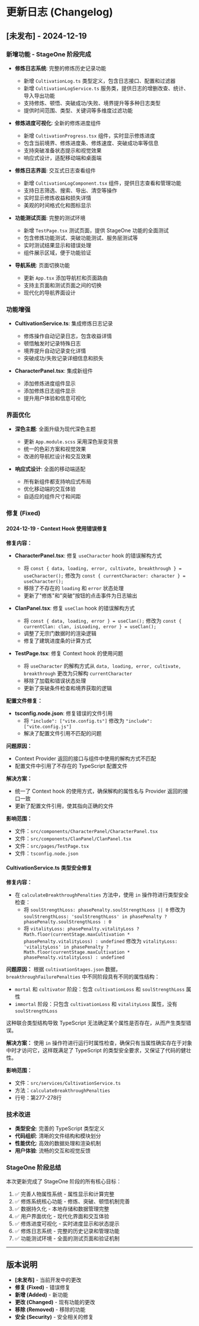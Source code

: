 # 更新日志 (Changelog)

## [未发布] - 2024-12-19

### 新增功能 - StageOne 阶段完成
- **修炼日志系统**: 完整的修炼历史记录功能
  - 新增 `CultivationLog.ts` 类型定义，包含日志接口、配置和过滤器
  - 新增 `CultivationLogService.ts` 服务类，提供日志的增删改查、统计、导入导出功能
  - 支持修炼、顿悟、突破成功/失败、境界提升等多种日志类型
  - 提供时间范围、类型、关键词等多维度过滤功能

- **修炼进度可视化**: 全新的修炼进度组件
  - 新增 `CultivationProgress.tsx` 组件，实时显示修炼进度
  - 包含当前境界、修炼进度条、修炼速度、突破成功率等信息
  - 支持突破准备状态提示和视觉效果
  - 响应式设计，适配移动端和桌面端

- **修炼日志界面**: 交互式日志查看组件
  - 新增 `CultivationLogComponent.tsx` 组件，提供日志查看和管理功能
  - 支持日志筛选、搜索、导出、清空等操作
  - 实时显示修炼收益和损失详情
  - 美观的时间格式化和图标显示

- **功能测试页面**: 完整的测试环境
  - 新增 `TestPage.tsx` 测试页面，提供 StageOne 功能的全面测试
  - 包含修炼功能测试、突破功能测试、服务层测试等
  - 实时测试结果显示和错误处理
  - 组件展示区域，便于功能验证

- **导航系统**: 页面切换功能
  - 更新 `App.tsx` 添加导航栏和页面路由
  - 支持主页面和测试页面之间的切换
  - 现代化的导航界面设计

### 功能增强
- **CultivationService.ts**: 集成修炼日志记录
  - 修炼操作自动记录日志，包含收益详情
  - 顿悟触发时记录特殊日志
  - 境界提升自动记录变化详情
  - 突破成功/失败记录详细信息和损失

- **CharacterPanel.tsx**: 集成新组件
  - 添加修炼进度组件显示
  - 添加修炼日志组件显示
  - 提升用户体验和信息可视化

### 界面优化
- **深色主题**: 全面升级为现代深色主题
  - 更新 `App.module.scss` 采用深色渐变背景
  - 统一的色彩方案和视觉效果
  - 改进的导航栏设计和交互效果

- **响应式设计**: 全面的移动端适配
  - 所有新组件都支持响应式布局
  - 优化移动端的交互体验
  - 自适应的组件尺寸和间距

### 修复 (Fixed)

#### 2024-12-19 - Context Hook 使用错误修复

**修复内容：**
- **CharacterPanel.tsx**: 修复 `useCharacter` hook 的错误解构方式
  - 将 `const { data, loading, error, cultivate, breakthrough } = useCharacter();` 修改为 `const { currentCharacter: character } = useCharacter();`
  - 移除了不存在的 `loading` 和 `error` 状态处理
  - 更新了"修炼"和"突破"按钮的点击事件为日志输出

- **ClanPanel.tsx**: 修复 `useClan` hook 的错误解构方式
  - 将 `const { data, loading, error } = useClan();` 修改为 `const { currentClan: clan, isLoading, error } = useClan();`
  - 调整了无宗门数据时的渲染逻辑
  - 修复了建筑进度条的计算方式

- **TestPage.tsx**: 修复 Context hook 的使用问题
  - 将 `useCharacter` 的解构方式从 `data, loading, error, cultivate, breakthrough` 更改为只解构 `currentCharacter`
  - 移除了加载和错误状态处理
  - 更新了突破条件检查和境界获取的逻辑

**配置文件修复：**
- **tsconfig.node.json**: 修复错误的文件引用
  - 将 `"include": ["vite.config.ts"]` 修改为 `"include": ["vite.config.js"]`
  - 解决了配置文件引用不匹配的问题

**问题原因：**
- Context Provider 返回的接口与组件中使用的解构方式不匹配
- 配置文件中引用了不存在的 TypeScript 配置文件

**解决方案：**
- 统一了 Context hook 的使用方式，确保解构的属性名与 Provider 返回的接口一致
- 更新了配置文件引用，使其指向正确的文件

**影响范围：**
- 文件：`src/components/CharacterPanel/CharacterPanel.tsx`
- 文件：`src/components/ClanPanel/ClanPanel.tsx`
- 文件：`src/pages/TestPage.tsx`
- 文件：`tsconfig.node.json`

#### CultivationService.ts 类型安全修复

**修复内容：**
- 在 `calculateBreakthroughPenalties` 方法中，使用 `in` 操作符进行类型安全检查：
  - 将 `soulStrengthLoss: phasePenalty.soulStrengthLoss || 0` 修改为 `soulStrengthLoss: 'soulStrengthLoss' in phasePenalty ? phasePenalty.soulStrengthLoss : 0`
  - 将 `vitalityLoss: phasePenalty.vitalityLoss ? Math.floor(currentStage.maxCultivation * phasePenalty.vitalityLoss) : undefined` 修改为 `vitalityLoss: 'vitalityLoss' in phasePenalty ? Math.floor(currentStage.maxCultivation * phasePenalty.vitalityLoss) : undefined`

**问题原因：**
根据 `cultivationStages.json` 数据，`breakthroughFailurePenalties` 中不同阶段具有不同的属性结构：
- `mortal` 和 `cultivator` 阶段：包含 `cultivationLoss` 和 `soulStrengthLoss` 属性
- `immortal` 阶段：只包含 `cultivationLoss` 和 `vitalityLoss` 属性，没有 `soulStrengthLoss`

这种联合类型结构导致 TypeScript 无法确定某个属性是否存在，从而产生类型错误。

**解决方案：**
使用 `in` 操作符进行运行时属性检查，确保只有当属性确实存在于对象中时才访问它，这样既满足了 TypeScript 的类型安全要求，又保证了代码的健壮性。

**影响范围：**
- 文件：`src/services/CultivationService.ts`
- 方法：`calculateBreakthroughPenalties`
- 行号：第277-278行

### 技术改进
- **类型安全**: 完善的 TypeScript 类型定义
- **代码组织**: 清晰的文件结构和模块划分
- **性能优化**: 高效的数据处理和渲染机制
- **用户体验**: 流畅的交互和视觉反馈

### StageOne 阶段总结
本次更新完成了 StageOne 阶段的所有核心目标：
1. ✅ 完善人物属性系统 - 属性显示和计算完整
2. ✅ 修炼系统核心功能 - 修炼、突破、顿悟机制完善
3. ✅ 数据持久化 - 本地存储和数据管理完整
4. ✅ 用户界面优化 - 现代化界面和交互体验
5. ✅ 修炼进度可视化 - 实时进度显示和状态提示
6. ✅ 修炼日志系统 - 完整的历史记录和管理功能
7. ✅ 功能测试环境 - 全面的测试页面和验证机制

---

## 版本说明

- **[未发布]** - 当前开发中的更改
- **修复 (Fixed)** - 错误修复
- **新增 (Added)** - 新功能
- **更改 (Changed)** - 现有功能的更改
- **移除 (Removed)** - 移除的功能
- **安全 (Security)** - 安全相关的修复